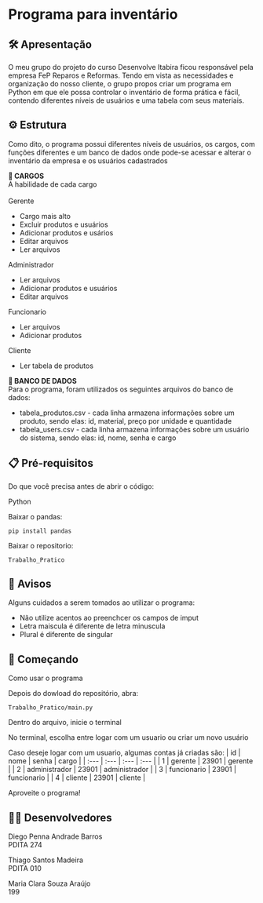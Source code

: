 # Programa para inventário 

## 🛠️ Apresentação
O meu grupo do projeto do curso Desenvolve Itabira ficou responsável pela empresa FeP Reparos e Reformas. Tendo em vista as necessidades e organização do nosso cliente, o grupo propos criar um programa em Python
em que ele possa controlar o inventário de forma prática e fácil, contendo diferentes níveis de usuários e uma tabela com seus materiais.

## ⚙️ Estrutura
Como dito, o programa possui diferentes níveis de usuários, os cargos, com funções diferentes e um banco de dados onde pode-se acessar e alterar o inventário da empresa e os usuários cadastrados

**💼 CARGOS** <br>
A habilidade de cada cargo <br>
<br> Gerente
* Cargo mais alto
* Excluir produtos e usuários
* Adicionar produtos e usários
* Editar arquivos
* Ler arquivos

Administrador
* Ler arquivos
* Adicionar produtos e usuários
* Editar arquivos

Funcionario
* Ler arquivos
* Adicionar produtos

Cliente
* Ler tabela de produtos


**💾 BANCO DE DADOS**  
Para o programa, foram utilizados os seguintes arquivos do banco de dados:
* tabela_produtos.csv - cada linha armazena informações sobre um produto, sendo elas: id, material, preço por unidade e quantidade
* tabela_users.csv - cada linha armazena informações sobre um usuário do sistema, sendo elas: id, nome, senha e cargo

## 📋 Pré-requisitos 
Do que você precisa antes de abrir o código:

Python

Baixar o pandas:
```
pip install pandas
```
Baixar o repositorio:
```
Trabalho_Pratico
```

## 🚨 Avisos
Alguns cuidados a serem tomados ao utilizar o programa:
* Não utilize acentos ao preenchcer os campos de imput
* Letra maiscula é diferente de letra minuscula
* Plural é diferente de singular

## 🏁 Começando
Como usar o programa

Depois do dowload do repositório, abra:
```
Trabalho_Pratico/main.py
```

Dentro do arquivo, inicie o terminal

No terminal, escolha entre logar com um usuario ou criar um novo usuário

Caso deseje logar com um usuario, algumas contas já criadas são:
| id           | nome           | senha         | cargo         |
| :---         | :---           | :---          | :---          |
| 1            | gerente        | 23901         | gerente       |
| 2            | administrador  | 23901         | administrador |
| 3            | funcionario    | 23901         | funcionario   |
| 4            | cliente        | 23901         | cliente       |

Aproveite o programa!

## 👨‍💻 Desenvolvedores

Diego Penna Andrade Barros <br>
PDITA 274

Thiago Santos Madeira <br>
PDITA 010

Maria Clara Souza Araújo <br>
199
